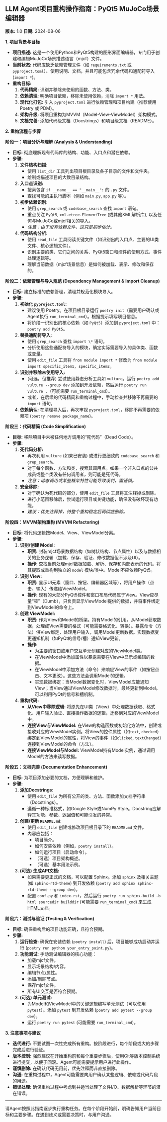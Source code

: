 ## **LLM Agent项目重构操作指南：PyQt5 MuJoCo场景编辑器**

**版本:** 1.0
**日期:** 2024-08-06

**1. 项目背景与目标**

*   **项目描述:** 这是一个使用Python和PyQt5构建的图形界面编辑器，专门用于创建和编辑MuJoCo场景描述语言（mjcf）文件。
*   **当前状态:** 代码库缺乏依赖管理文件（如 `requirements.txt` 或 `pyproject.toml`）、使用说明、文档，并且可能包含冗余代码和通配符导入 (`import *`)。
*   **重构目标:**
    1.  **代码精简:** 识别并移除未使用的函数、方法、类。
    2.  **依赖清理:** 明确项目依赖，移除未使用依赖，消除 `import *` 用法。
    3.  **现代化打包:** 引入 `pyproject.toml` 进行依赖管理和项目构建（推荐使用 Poetry 或 PDM）。
    4.  **架构升级:** 将项目重构为MVVM（Model-View-ViewModel）架构模式。
    5.  **文档完善:** 添加代码级文档（Docstrings）和项目级文档（README）。

**2. 重构流程与步骤**

**阶段一：项目分析与理解 (Analysis & Understanding)**

*   **目标:** 彻底理解现有代码库的结构、功能、入口点和潜在依赖。
*   **步骤:**
    1.  **文件结构扫描:**
        *   使用 `list_dir` 工具列出项目根目录及各子目录的文件和文件夹。
        *   绘制或描述项目的大致目录结构。
    2.  **入口点识别:**
        *   搜索包含 `if __name__ == "__main__":` 的 `.py` 文件。
        *   查找可能的主执行脚本（例如 `main.py`, `app.py` 等）。
    3.  **初步依赖识别:**
        *   使用 `grep_search` 或 `codebase_search` 查找 `import` 语句。
        *   重点关注 `PyQt5`, `xml.etree.ElementTree` (或其他XML解析库), 以及任何与MuJoCo或mjcf相关的导入。
        *   *注意：由于没有依赖文件，这只是初步估计。*
    4.  **代码结构分析:**
        *   使用 `read_file` 工具阅读关键文件（如识别出的入口点、主要的UI类文件、核心逻辑文件）。
        *   识别主要的类、它们之间的关系、PyQt5窗口和控件的使用方式、事件处理逻辑等。
        *   理解当前数据（mjcf场景信息）是如何被加载、表示、修改和保存的。

**阶段二：依赖管理与导入规范 (Dependency Management & Import Cleanup)**

*   **目标:** 建立标准的依赖管理，清理并规范化模块导入。
*   **步骤:**
    1.  **初始化 `pyproject.toml`:**
        *   建议使用 Poetry。在项目根目录运行 `poetry init`（需要用户确认或Agent执行 `run_terminal_cmd`）。根据提示填写项目信息。
        *   将阶段一识别出的核心依赖（如 `PyQt5`）添加到 `pyproject.toml` 中：`poetry add PyQt5`。
    2.  **替换通配符导入:**
        *   使用 `grep_search` 查找 `import \*` 语句。
        *   分析使用这些通配符导入的模块，确定实际需要导入的具体类、函数或变量。
        *   使用 `edit_file` 工具将 `from module import *` 修改为 `from module import specific_item1, specific_item2`。
    3.  **识别并移除未使用导入:**
        *   (可选，但推荐) 尝试使用静态分析工具如 `vulture`。运行 `poetry add vulture --group dev` 添加到开发依赖，然后运行 `poetry run vulture .`（可能需要 `run_terminal_cmd`）。
        *   或者，在后续的代码精简和重构过程中，手动检查并移除不再需要的 `import` 语句。
    4.  **依赖确认:** 在清理导入后，再次审视 `pyproject.toml`，移除不再需要的依赖项 (`poetry remove package_name`)。

**阶段三：代码精简 (Code Simplification)**

*   **目标:** 移除项目中未被任何地方调用的“死代码”（Dead Code）。
*   **步骤:**
    1.  **死代码分析:**
        *   再次利用 `vulture` (如果已安装) 或进行更细致的 `codebase_search` 和 `grep_search`。
        *   对于每个函数、方法和类，搜索其调用点。如果一个非入口点的公共成员或整个类没有任何调用者，则可能是死代码。
        *   *注意：动态调用或某些框架特性可能导致误判，需谨慎。*
    2.  **安全移除:**
        *   对于确认为死代码的部分，使用 `edit_file` 工具将其注释掉或删除。
        *   进行小范围移除后，尝试运行项目或关键功能，确保没有破坏现有功能。
        *   *建议：优先注释掉，待整个重构稳定后再彻底删除。*

**阶段四：MVVM架构重构 (MVVM Refactoring)**

*   **目标:** 将代码逻辑按Model、View、ViewModel分离。
*   **步骤:**
    1.  **识别/创建 Model:**
        *   **职责:** 封装mjcf场景数据结构（如树状结构、节点属性）以及与数据相关的业务逻辑（加载、保存、验证、修改数据但不涉及UI）。
        *   **操作:** 查找当前处理mjcf数据加载、解析、保存和内部表示的代码。将其提取或重构到独立的 `model` 模块/类中。Model不应依赖PyQt5。
    2.  **识别 View:**
        *   **职责:** 显示UI元素（窗口、按钮、编辑器区域等），将用户操作（点击、输入）传递给ViewModel。
        *   **操作:** 现有的大部分PyQt5控件和窗口布局代码属于View。View应尽量“哑”（Dumb），只负责显示ViewModel提供的数据，并将事件绑定到ViewModel的命令上。
    3.  **创建 ViewModel:**
        *   **职责:** 作为View和Model的桥梁。持有Model的引用。从Model获取数据，处理成View需要的格式（可能需要格式化、转换）。暴露命令（方法）供View绑定，处理用户输入，调用Model更新数据。实现数据变更通知机制（如PyQt的信号/槽）通知View更新。
        *   **操作:**
            *   为主要的窗口或用户交互单元创建对应的ViewModel类。
            *   在ViewModel中添加属性以暴露需要在View中显示或编辑的数据。
            *   在ViewModel中添加方法（命令）来响应View的事件（如按钮点击、文本更改）。这些方法会调用Model的逻辑。
            *   实现数据绑定：当Model数据变化时，ViewModel应能通知View；当View通过ViewModel修改数据时，最终更新到Model。可以利用PyQt的信号和槽机制。
    4.  **重构代码:**
        *   **从View中移除逻辑:** 将原先在UI类（View）中处理数据获取、格式化、用户输入验证、直接操作数据的逻辑，迁移到对应的ViewModel中。
        *   **连接View与ViewModel:** 在View的构造函数或初始化方法中，创建或接收对应的ViewModel实例。将View的控件属性（如`text`, `checked`）绑定到ViewModel的属性，将View的事件（如`clicked`, `textChanged`）连接到ViewModel的命令（方法）。
        *   **连接ViewModel与Model:** ViewModel持有Model实例，通过调用Model的方法来读写数据。

**阶段五：文档完善 (Documentation Enhancement)**

*   **目标:** 为项目添加必要的文档，方便理解和维护。
*   **步骤:**
    1.  **添加Docstrings:**
        *   使用 `edit_file` 为所有公开的类、方法、函数添加文档字符串（Docstrings）。
        *   遵循一种标准格式，如Google Style或NumPy Style。Docstring应解释其功能、参数、返回值和可能引发的异常。
    2.  **创建/更新 `README.md`:**
        *   使用 `edit_file` 创建或修改项目根目录下的 `README.md` 文件。
        *   内容应包括：
            *   项目简介。
            *   如何安装依赖（例如，`poetry install`）。
            *   如何运行项目（启动命令）。
            *   （可选）项目架构概述。
            *   （可选）基本用法示例。
    3.  **(可选) 生成API文档:**
        *   如果需要更正式的文档，可以配置 Sphinx。添加 `sphinx` 及相关主题 (如 `sphinx-rtd-theme`) 到开发依赖 (`poetry add sphinx sphinx-rtd-theme --group dev`)。
        *   配置 `conf.py` 和 `index.rst`，然后运行 `poetry run sphinx-build -b html sourcedir builddir` (可能需要 `run_terminal_cmd`) 来生成HTML文档。

**阶段六：测试与验证 (Testing & Verification)**

*   **目标:** 确保重构后的项目功能正确，且符合预期。
*   **步骤:**
    1.  **运行检查:** 确保在安装依赖 (`poetry install`) 后，项目能够成功启动并运行 (`poetry run python your_entry_point.py`)。
    2.  **功能测试:** 手动测试编辑器的核心功能：
        *   加载mjcf文件。
        *   显示场景结构/内容。
        *   编辑节点/属性。
        *   添加/删除节点。
        *   保存mjcf文件。
        *   所有UI交互是否符合预期。
    3.  **(可选) 单元测试:**
        *   为Model和ViewModel中的关键逻辑编写单元测试（可以使用 `pytest`）。添加 `pytest` 到开发依赖 (`poetry add pytest --group dev`)。
        *   运行 `poetry run pytest` (可能需要 `run_terminal_cmd`)。

**3. 注意事项与建议**

*   **迭代进行:** 不要试图一次性完成所有重构。按阶段进行，每个阶段或大的步骤完成后进行验证。
*   **版本控制:** 强烈建议在开始重构前和每个重要步骤后，使用Git等版本控制系统进行提交，以便于回滚。Agent可能需要提示用户进行此操作。
*   **谨慎删除:** 在确认代码无用前，优先注释而非直接删除。
*   **沟通:** 在重构过程中，Agent可能需要向用户确认某些逻辑、依赖或代码片段的用途。
*   **错误处理:** 确保重构过程中考虑到并适当处理了文件I/O、数据解析等环节的潜在错误。

---

请Agent按照此指南逐步执行重构任务。在每个阶段开始前，明确告知用户当前目标和主要步骤。在遇到歧义或需要决策时，与用户沟通。
